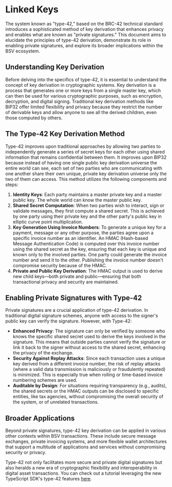 # Linked Keys

The system known as "type-42," based on the BRC-42 technical standard introduces a sophisticated method of key derivation that enhances privacy and enables what are known as "private signatures." This document aims to elucidate the principles of type-42 derivation, demonstrate its role in enabling private signatures, and explore its broader implications within the BSV ecosystem.

## Understanding Key Derivation

Before delving into the specifics of type-42, it is essential to understand the concept of key derivation in cryptographic systems. Key derivation is a process that generates one or more keys from a single master key, which can then be used for various cryptographic purposes, such as encryption, decryption, and digital signing. Traditional key derivation methods like BIP32 offer limited flexibility and privacy because they restrict the number of derivable keys and allow anyone to see all the derived children, even those computed by others.

## The Type-42 Key Derivation Method

Type-42 improves upon traditional approaches by allowing two parties to independently generate a series of secret keys for each other using shared information that remains confidential between them. It improves upon BIP32 because instead of having one single public key derivation universe the entire world can see, each set of two parties who are communicating with one another share their own unique, private key derivation universe only the two of them can access. This method utilizes the following components and steps:

1. **Identity Keys**: Each party maintains a master private key and a master public key. The whole world can know the master public key.
2. **Shared Secret Computation**: When two parties wish to interact, sign or validate messages, they first compute a shared secret. This is achieved by one party using their private key and the other party's public key in elliptic curve point multiplication.
3. **Key Generation Using Invoice Numbers**: To generate a unique key for a payment, message or any other purpose, the parties agree upon a specific invoice number as an identifier. An HMAC (Hash-based Message Authentication Code) is computed over this invoice number using the shared secret as the key, ensuring that each key is unique and known only to the involved parties. One party could generate the invoice number and send it to the other. Publishing the invoice number doesn't compromise security because of the HMAC.
4. **Private and Public Key Derivation**: The HMAC output is used to derive new child keys—both private and public—ensuring that both transactional privacy and security are maintained.

## Enabling Private Signatures with Type-42

Private signatures are a crucial application of type-42 derivation. In traditional digital signature schemes, anyone with access to the signer's public key can verify the signature. However, with Type-42:

* **Enhanced Privacy**: The signature can only be verified by someone who knows the specific shared secret used to derive the keys involved in the signature. This means that outside parties cannot verify the signature or link it back to the signer without access to the shared secret, enhancing the privacy of the exchange.
* **Security Against Replay Attacks**: Since each transaction uses a unique key derived from a different invoice number, the risk of replay attacks (where a valid data transmission is maliciously or fraudulently repeated) is minimized. This is especially true when rolling or time-based invoice numbering schemes are used.
* **Auditable by Design**: For situations requiring transparency (e.g., audits), the shared secrets or the HMAC outputs can be disclosed to specific entities, like tax agencies, without compromising the overall security of the system, or of unrelated transactions.

## Broader Applications

Beyond private signatures, type-42 key derivation can be applied in various other contexts within BSV transactions. These include secure message exchanges, private invoicing systems, and more flexible wallet architectures that support a multitude of applications and services without compromising security or privacy.

Type-42 not only facilitates more secure and private digital signatures but also heralds a new era of cryptographic flexibility and interoperability in digital asset transactions. You can check out a tutorial leveraging the new TypeScript SDK's type-42 features [here](../../guides/overview/examples/example\_type\_42.md).
